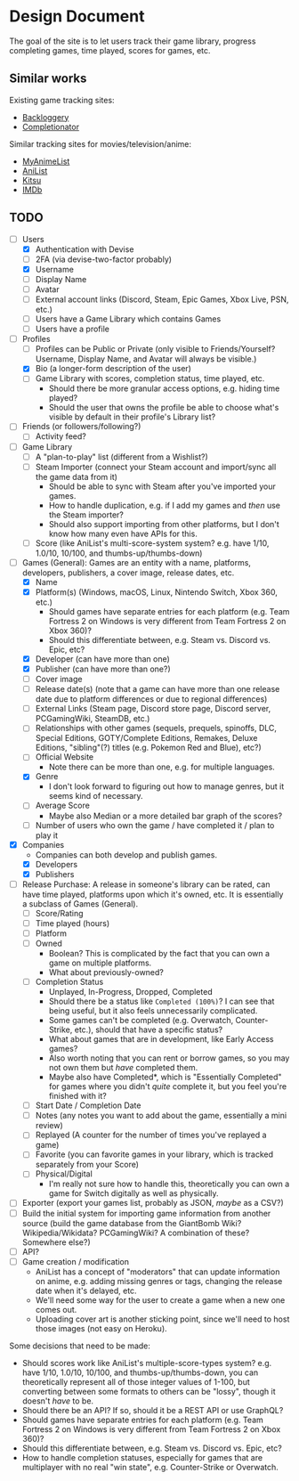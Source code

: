 # Design Document

The goal of the site is to let users track their game library, progress completing games, time played, scores for games, etc.

## Similar works

Existing game tracking sites:

- [Backloggery](http://backloggery.com/)
- [Completionator](https://www.completionator.com/Game?platformIDs=53&sortColumn=GameName&sortDirection=ASC)

Similar tracking sites for movies/television/anime:

- [MyAnimeList](https://myanimelist.net/)
- [AniList](https://anilist.co/)
- [Kitsu](https://kitsu.io)
- [IMDb](https://www.imdb.com/)

## TODO

- [ ] Users
  - [x] Authentication with Devise
  - [ ] 2FA (via devise-two-factor probably)
  - [x] Username
  - [ ] Display Name
  - [ ] Avatar
  - [ ] External account links (Discord, Steam, Epic Games, Xbox Live, PSN, etc.)
  - [ ] Users have a Game Library which contains Games
  - [ ] Users have a profile
- [ ] Profiles
  - [ ] Profiles can be Public or Private (only visible to Friends/Yourself? Username, Display Name, and Avatar will always be visible.)
  - [x] Bio (a longer-form description of the user)
  - [ ] Game Library with scores, completion status, time played, etc.
    - Should there be more granular access options, e.g. hiding time played?
    - Should the user that owns the profile be able to choose what's visible by default in their profile's Library list?
- [ ] Friends (or followers/following?)
  - [ ] Activity feed?
- [ ] Game Library
  - [ ] A "plan-to-play" list (different from a Wishlist?)
  - [ ] Steam Importer (connect your Steam account and import/sync all the game data from it)
    - Should be able to sync with Steam after you've imported your games.
    - How to handle duplication, e.g. if I add my games and _then_ use the Steam importer?
    - Should also support importing from other platforms, but I don't know how many even have APIs for this.
  - [ ] Score (like AniList's multi-score-system system? e.g. have 1/10, 1.0/10, 10/100, and thumbs-up/thumbs-down)
- [ ] Games (General): Games are an entity with a name, platforms, developers, publishers, a cover image, release dates, etc.
  - [x] Name
  - [x] Platform(s) (Windows, macOS, Linux, Nintendo Switch, Xbox 360, etc.)
    - Should games have separate entries for each platform (e.g. Team Fortress 2 on Windows is very different from Team Fortress 2 on Xbox 360)?
    - Should this differentiate between, e.g. Steam vs. Discord vs. Epic, etc?
  - [x] Developer (can have more than one)
  - [x] Publisher (can have more than one?)
  - [ ] Cover image
  - [ ] Release date(s) (note that a game can have more than one release date due to platform differences or due to regional differences)
  - [ ] External Links (Steam page, Discord store page, Discord server, PCGamingWiki, SteamDB, etc.)
  - [ ] Relationships with other games (sequels, prequels, spinoffs, DLC, Special Editions, GOTY/Complete Editions, Remakes, Deluxe Editions, "sibling"(?) titles (e.g. Pokemon Red and Blue), etc?)
  - [ ] Official Website
    - Note there can be more than one, e.g. for multiple languages.
  - [x] Genre
    - I don't look forward to figuring out how to manage genres, but it seems kind of necessary.
  - [ ] Average Score
    - Maybe also Median or a more detailed bar graph of the scores?
  - [ ] Number of users who own the game / have completed it / plan to play it
- [x] Companies
  - Companies can both develop and publish games.
  - [x] Developers
  - [x] Publishers
- [ ] Release Purchase: A release in someone's library can be rated, can have time played, platforms upon which it's owned, etc. It is essentially a subclass of Games (General).
  - [ ] Score/Rating
  - [ ] Time played (hours)
  - [ ] Platform
  - [ ] Owned
    - Boolean? This is complicated by the fact that you can own a game on multiple platforms.
    - What about previously-owned?
  - [ ] Completion Status
     - Unplayed, In-Progress, Dropped, Completed
     - Should there be a status like `Completed (100%)`? I can see that being useful, but it also feels unnecessarily complicated.
     - Some games can't be completed (e.g. Overwatch, Counter-Strike, etc.), should that have a specific status?
     - What about games that are in development, like Early Access games?
     - Also worth noting that you can rent or borrow games, so you may not own them but _have_ completed them.
     - Maybe also have Completed*, which is "Essentially Completed" for games where you didn't _quite_ complete it, but you feel you're finished with it?
  - [ ] Start Date / Completion Date
  - [ ] Notes (any notes you want to add about the game, essentially a mini review)
  - [ ] Replayed (A counter for the number of times you've replayed a game)
  - [ ] Favorite (you can favorite games in your library, which is tracked separately from your Score)
  - [ ] Physical/Digital
    - I'm really not sure how to handle this, theoretically you can own a game for Switch digitally as well as physically.
- [ ] Exporter (export your games list, probably as JSON, _maybe_ as a CSV?)
- [ ] Build the initial system for importing game information from another source (build the game database from the GiantBomb Wiki? Wikipedia/Wikidata? PCGamingWiki? A combination of these? Somewhere else?)
- [ ] API?
- [ ] Game creation / modification
  - AniList has a concept of "moderators" that can update information on anime, e.g. adding missing genres or tags, changing the release date when it's delayed, etc.
  - We'll need some way for the user to create a game when a new one comes out.
  - Uploading cover art is another sticking point, since we'll need to host those images (not easy on Heroku).

Some decisions that need to be made:

- Should scores work like AniList's multiple-score-types system? e.g. have 1/10, 1.0/10, 10/100, and thumbs-up/thumbs-down, you can theoretically represent all of those integer values of 1-100, but converting between some formats to others can be "lossy", though it doesn't _have_ to be.
- Should there be an API? If so, should it be a REST API or use GraphQL?
- Should games have separate entries for each platform (e.g. Team Fortress 2 on Windows is very different from Team Fortress 2 on Xbox 360)?
- Should this differentiate between, e.g. Steam vs. Discord vs. Epic, etc?
- How to handle completion statuses, especially for games that are multiplayer with no real "win state", e.g. Counter-Strike or Overwatch. 
